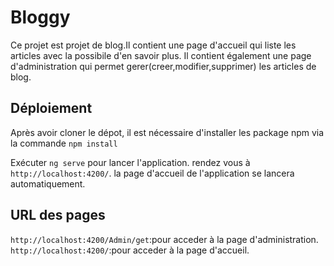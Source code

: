# Bloggy

Ce projet est projet de blog.Il contient une page d'accueil qui liste les articles avec la possibile d'en savoir plus.
Il contient également une page d'administration qui permet gerer(creer,modifier,supprimer) les articles de blog. 
## Déploiement
Après avoir cloner le dépot, il est nécessaire d'installer les package npm via la commande
`npm install`

Exécuter `ng serve` pour lancer l'application. rendez vous à  `http://localhost:4200/`. la page d'accueil de l'application se lancera automatiquement.
## URL des pages
`http://localhost:4200/Admin/get`:pour acceder à la page d'administration.
`http://localhost:4200/`:pour acceder à la page d'accueil.

